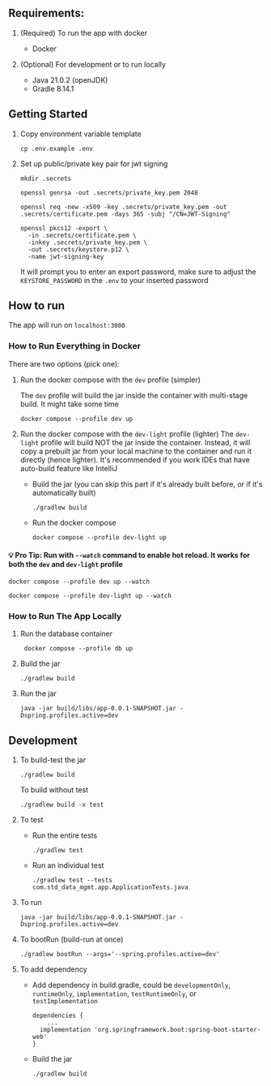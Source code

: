## Requirements:

1. (Required) To run the app with docker

    - Docker

2. (Optional) For development or to run locally

    - Java 21.0.2 (openJDK)
    - Gradle 8.14.1

## Getting Started

1. Copy environment variable template

    ```
    cp .env.example .env
    ```

2. Set up public/private key pair for jwt signing

    ```
    mkdir .secrets
    ```

    ```
    openssl genrsa -out .secrets/private_key.pem 2048
    ```

    ```
    openssl req -new -x509 -key .secrets/private_key.pem -out .secrets/certificate.pem -days 365 -subj "/CN=JWT-Signing"
    ```

    ```
    openssl pkcs12 -export \
      -in .secrets/certificate.pem \
      -inkey .secrets/private_key.pem \
      -out .secrets/keystore.p12 \
      -name jwt-signing-key
    ```

   It will prompt you to enter an export password, make sure to adjust the `KEYSTORE_PASSWORD` in the `.env` to your
   inserted password

## How to run

The app will run on `localhost:3000`

### How to Run Everything in Docker

There are two options (pick one):

1. Run the docker compose with the `dev` profile (simpler)

   The `dev` profile will build the jar inside the container with multi-stage build. It might take some time

    ```
    docker compose --profile dev up
    ```

2. Run the docker compose with the `dev-light` profile (lighter)
   The `dev-light` profile will build NOT the jar inside the container. Instead, it will copy a prebuilt jar from
   your local machine to the container and run it directly (hence lighter). It's recommended if you work IDEs that
   have auto-build feature like IntelliJ
    - Build the jar (you can skip this part if it's already built before, or if it's automatically built)
        ```
        ./gradlew build
        ```
    - Run the docker compose
        ```
        docker compose --profile dev-light up
        ```

#### 💡 Pro Tip: Run with `--watch` command to enable hot reload. It works for both the `dev` and `dev-light` profile

```
docker compose --profile dev up --watch
```

```
docker compose --profile dev-light up --watch
```

### How to Run The App Locally

1. Run the database container
    ```
     docker compose --profile db up
    ```
2. Build the jar
    ```
    ./gradlew build
    ```
3. Run the jar
    ```
    java -jar build/libs/app-0.0.1-SNAPSHOT.jar -Dspring.profiles.active=dev
    ```

## Development

1. To build-test the jar
    ```
    ./gradlew build
    ```
   To build without test
   ```
   ./gradlew build -x test
   ```
2. To test
    - Run the entire tests
        ```
        ./gradlew test
        ```
    - Run an individual test
        ```
        ./gradlew test --tests com.std_data_mgmt.app.ApplicationTests.java
        ```
3. To run
    ```
    java -jar build/libs/app-0.0.1-SNAPSHOT.jar -Dspring.profiles.active=dev
    ```
4. To bootRun (build-run at once)

    ```
    ./gradlew bootRun --args='--spring.profiles.active=dev'
    ```

5. To add dependency

    - Add dependency in build.gradle, could be `developmentOnly`, `runtimeOnly`, `implementation`, `testRuntimeOnly`, or
      `testImplementation`
        ```
        dependencies {
            ...
          implementation 'org.springframework.boot:spring-boot-starter-web'
        }
        ```
    - Build the jar
        ```
        ./gradlew build
        ```
